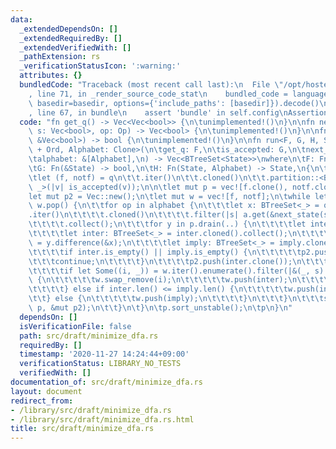 ```yaml
---
data:
  _extendedDependsOn: []
  _extendedRequiredBy: []
  _extendedVerifiedWith: []
  _pathExtension: rs
  _verificationStatusIcon: ':warning:'
  attributes: {}
  bundledCode: "Traceback (most recent call last):\n  File \"/opt/hostedtoolcache/Python/3.9.0/x64/lib/python3.9/site-packages/onlinejudge_verify/documentation/build.py\"\
    , line 71, in _render_source_code_stat\n    bundled_code = language.bundle(stat.path,\
    \ basedir=basedir, options={'include_paths': [basedir]}).decode()\n  File \"/opt/hostedtoolcache/Python/3.9.0/x64/lib/python3.9/site-packages/onlinejudge_verify/languages/user_defined.py\"\
    , line 67, in bundle\n    assert 'bundle' in self.config\nAssertionError\n"
  code: "fn get_q() -> Vec<Vec<bool>> {\n\tunimplemented!()\n}\n\nfn next_state(mut\
    \ s: Vec<bool>, op: Op) -> Vec<bool> {\n\tunimplemented!()\n}\n\nfn is_accepted(v:\
    \ &Vec<bool>) -> bool {\n\tunimplemented!()\n}\n\nfn run<F, G, H, State: Clone\
    \ + Ord, Alphabet: Clone>(\n\tget_q: F,\n\tis_accepted: G,\n\tnext_state: H,\n\
    \talphabet: &[Alphabet],\n) -> Vec<BTreeSet<State>>\nwhere\n\tF: FnOnce() -> Vec<State>,\n\
    \tG: Fn(&State) -> bool,\n\tH: Fn(State, Alphabet) -> State,\n{\n\tlet q = get_q();\n\
    \tlet (f, notf) = q\n\t\t.iter()\n\t\t.cloned()\n\t\t.partition::<BTreeSet<_>,\
    \ _>(|v| is_accepted(v));\n\n\tlet mut p = vec![f.clone(), notf.clone()];\n\t\
    let mut p2 = Vec::new();\n\tlet mut w = vec![f, notf];\n\twhile let Some(a) =\
    \ w.pop() {\n\t\tfor op in alphabet {\n\t\t\tlet x: BTreeSet<_> = q\n\t\t\t\t\
    .iter()\n\t\t\t\t.cloned()\n\t\t\t\t.filter(|s| a.get(&next_state(s.clone(), op.clone())).is_some())\n\
    \t\t\t\t.collect();\n\t\t\tfor y in p.drain(..) {\n\t\t\t\tlet inter = x.intersection(&y);\n\
    \t\t\t\tlet inter: BTreeSet<_> = inter.cloned().collect();\n\t\t\t\tlet imply\
    \ = y.difference(&x);\n\t\t\t\tlet imply: BTreeSet<_> = imply.cloned().collect();\n\
    \t\t\t\tif inter.is_empty() || imply.is_empty() {\n\t\t\t\t\tp2.push(y);\n\t\t\
    \t\t\tcontinue;\n\t\t\t\t}\n\t\t\t\tp2.push(inter.clone());\n\t\t\t\tp2.push(imply.clone());\n\
    \t\t\t\tif let Some((i, _)) = w.iter().enumerate().filter(|&(_, s)| s == &y).next()\
    \ {\n\t\t\t\t\tw.swap_remove(i);\n\t\t\t\t\tw.push(inter);\n\t\t\t\t\tw.push(imply);\n\
    \t\t\t\t} else if inter.len() <= imply.len() {\n\t\t\t\t\tw.push(inter);\n\t\t\
    \t\t} else {\n\t\t\t\t\tw.push(imply);\n\t\t\t\t}\n\t\t\t}\n\t\t\tstd::mem::swap(&mut\
    \ p, &mut p2);\n\t\t}\n\t}\n\tp.sort_unstable();\n\tp\n}\n"
  dependsOn: []
  isVerificationFile: false
  path: src/draft/minimize_dfa.rs
  requiredBy: []
  timestamp: '2020-11-27 14:24:44+09:00'
  verificationStatus: LIBRARY_NO_TESTS
  verifiedWith: []
documentation_of: src/draft/minimize_dfa.rs
layout: document
redirect_from:
- /library/src/draft/minimize_dfa.rs
- /library/src/draft/minimize_dfa.rs.html
title: src/draft/minimize_dfa.rs
---
```

